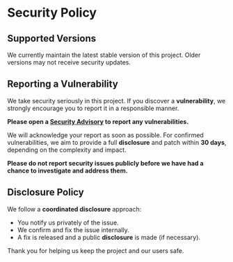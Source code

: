 # Security Policy

## Supported Versions

We currently maintain the latest stable version of this project. Older versions may not receive security updates.

## Reporting a Vulnerability

We take security seriously in this project. If you discover a **vulnerability**, we strongly encourage you to report it in a responsible manner.

**Please open a [Security Advisory](/security/advisories/new) to report any vulnerabilities.**

We will acknowledge your report as soon as possible. For confirmed vulnerabilities, we aim to provide a full **disclosure** and patch within **30 days**, depending on the complexity and impact.

**Please do not report security issues publicly before we have had a chance to investigate and address them.**

## Disclosure Policy

We follow a **coordinated disclosure** approach:
- You notify us privately of the issue.
- We confirm and fix the issue internally.
- A fix is released and a public **disclosure** is made (if necessary).

Thank you for helping us keep the project and our users safe.
